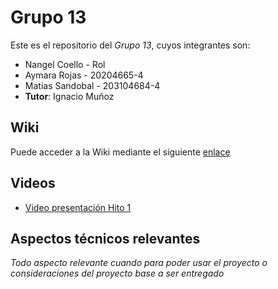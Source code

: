 # Grupo 13

Este es el repositorio del *Grupo 13*, cuyos integrantes son:

* Nangel Coello - Rol
* Aymara Rojas - 20204665-4
* Matias Sandobal - 203104684-4
* **Tutor**: Ignacio Muñoz

## Wiki  

Puede acceder a la Wiki mediante el siguiente [enlace](https://github.com/Nachops/INF236P201G13/wiki)

## Videos

* [Video presentación Hito 1](https://youtu.be/2641tP1aIvU?si=_HlVjZZSQiuxmqYd)

## Aspectos técnicos relevantes

_Todo aspecto relevante cuando para poder usar el proyecto o consideraciones del proyecto base a ser entregado_
